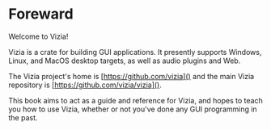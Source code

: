 # Foreward

Welcome to Vizia!

Vizia is a crate for building GUI applications.
It presently supports Windows, Linux, and MacOS desktop targets, as well as audio plugins and Web.

The Vizia project's home is [https://github.com/vizia]() and the main Vizia repository is [https://github.com/vizia/vizia]().


This book aims to act as a guide and reference for Vizia, and hopes to teach you how to use Vizia, whether or not you've done any GUI programming in the past.